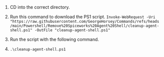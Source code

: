 1. CD into the correct directory. 

2. Run this command to download the PS1 script. 
```Invoke-WebRequest -Uri "https://raw.githubusercontent.com/GeorgeHorsey/Commands/refs/heads/main/Powershell/Remove%20Spiceworks%20Agent%20Shell/cleanup-agent-shell.ps1" -OutFile "cleanup-agent-shell.ps1"```

3. Run the script with the following command.
4. ```.\cleanup-agent-shell.ps1```
